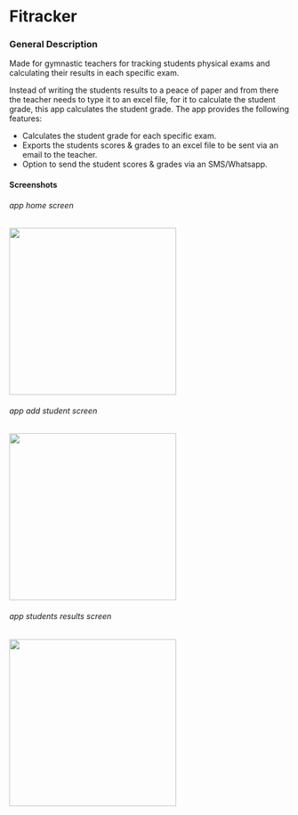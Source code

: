 # Fitracker

### General Description
Made for gymnastic teachers for tracking students physical exams and calculating their results in each specific exam.

Instead of writing the students results to a peace of paper and from there the teacher needs to type it to an excel file,
for it to calculate the student grade, this app calculates the student grade. 
The app provides the following features:

- Calculates the student grade for each specific exam.
- Exports the students scores & grades to an excel file to be sent via an email to the teacher.
- Option to send the student scores & grades via an SMS/Whatsapp.


#### Screenshots
###### app home screen
<img src="https://github.com/sagiK11/Fitracker/blob/master/screenshots/Home%20Screen.jpg" width="300" heigh="450">

###### app add student screen
<img src="https://github.com/sagiK11/Fitracker/blob/master/screenshots/Add%20Student.jpg" width="300" heigh="450">

###### app students results screen
<img src="https://github.com/sagiK11/Fitracker/blob/master/screenshots/Students%20Results.png" width="300" heigh="450">
